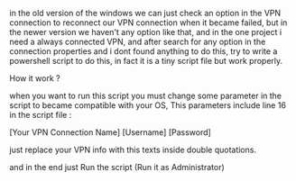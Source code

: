 in the old version of the windows we can just check an option in the VPN connection to reconnect our VPN connection when it became failed, but in the newer version we haven't any option like that, and in the one project i need a always connected VPN, and after search for any option in the connection properties and i dont found anything to do this, try to write a powershell script to do this, in fact it is a tiny script file but work properly.

How it work ?

when you want to run this script you must change some parameter in the script to became compatible with your OS, This parameters include line 16 in the script file :

[Your VPN Connection Name] [Username] [Password]

just replace your VPN info with this texts inside double quotations.

and in the end just Run the script (Run it as Administrator)




